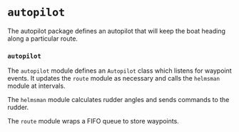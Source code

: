 # `autopilot`

The autopilot package defines an autopilot that will keep the boat heading along a particular route.

### `autopilot`

The `autopilot` module defines an `Autopilot` class which listens for waypoint events. It updates the `route` module as necessary and calls the `helmsman` module at intervals.

The `helmsman` module calculates rudder angles and sends commands to the rudder.

The `route` module wraps a FIFO queue to store waypoints.

